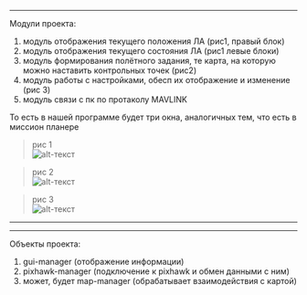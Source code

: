 
---
Модули проекта:
1) модуль отображения текущего положения ЛА (рис1, правый блок)
2) модуль отображения текущего состояния ЛА (рис1 левые блоки)
3) модуль формирования полётного задания, те карта, на которую можно наставить контрольных точек (рис2)
4) модуль работы с настройками, обесп их отображение и изменение (рис 3)
5) модуль связи с пк по протаколу MAVLINK

То есть в нашей программе будет три окна, аналогичных тем, что есть в миссион планере  
>рис 1  
 ![alt-текст](https://discuss.ardupilot.org/uploads/default/original/3X/8/2/82ee94f59857c14205fe35e45ce170222bca20b3.jpg "рис 2")

>рис 2  
 ![alt-текст](https://ardupilot.org/plane/_images/mp_mission_planning.jpg "рис 1")

>рис 3  
 ![alt-текст](https://www.parkflyer.ru/static/user_files/2014/4/19/new_pid.1400520892050.jpg "рис 3")

---
---

Объекты проекта:
1) gui-manager (отображение информации)
2) pixhawk-manager (подключение к pixhawk и обмен данными с ним)
3) может, будет map-manager (обрабатывает взаимодействия с картой)